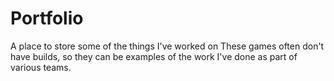 # Portfolio
A place to store some of the things I've worked on
These games often don't have builds, so they can be examples of the work I've done as part of various teams.
